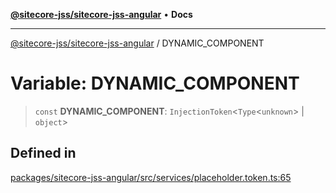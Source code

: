 [**@sitecore-jss/sitecore-jss-angular**](../README.md) • **Docs**

***

[@sitecore-jss/sitecore-jss-angular](../README.md) / DYNAMIC\_COMPONENT

# Variable: DYNAMIC\_COMPONENT

> `const` **DYNAMIC\_COMPONENT**: `InjectionToken`\<`Type`\<`unknown`\> \| `object`\>

## Defined in

[packages/sitecore-jss-angular/src/services/placeholder.token.ts:65](https://github.com/Sitecore/jss/blob/5339c2cb4c0027629b555d24ea7cc930965853fe/packages/sitecore-jss-angular/src/services/placeholder.token.ts#L65)
